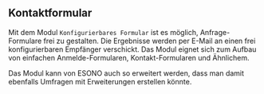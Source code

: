 ## Kontaktformular

Mit dem Modul ```Konfigurierbares Formular``` ist es möglich, Anfrage-Formulare frei zu gestalten. Die Ergebnisse werden per E-Mail an einen frei konfigurierbaren Empfänger verschickt. Das Modul eignet sich zum Aufbau von einfachen Anmelde-Formularen, Kontakt-Formularen und Ähnlichem.

Das Modul kann von ESONO auch so erweitert werden, dass man damit ebenfalls Umfragen mit Erweiterungen erstellen könnte.